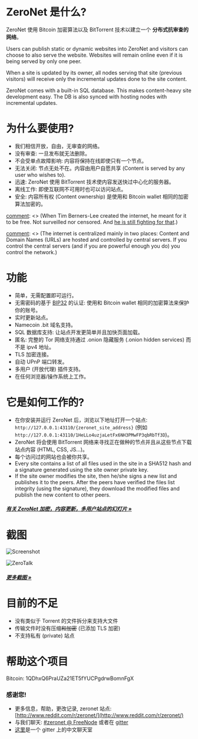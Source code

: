 # ZeroNet 是什么?

ZeroNet 使用 Bitcoin 加密算法以及 BitTorrent 技术以建立一个 **分布式抗审查的网络**。

Users can publish static or dynamic websites into ZeroNet and visitors can choose to also serve the website. Websites will remain online even if it is being served by only one peer.

When a site is updated by its owner, all nodes serving that site (previous visitors) will receive only the incremental updates done to the site content.

ZeroNet comes with a built-in SQL database. This makes content-heavy site development easy. The DB is also synced with hosting nodes with incremental updates.


# 为什么要使用?

* 我们相信开放，自由，无审查的网络。
* 没有审查: 一旦发布就无法删除。
* 不会受单点故障影响: 内容将保持在线即使只有一个节点。
* 无法关闭: 节点无处不在。内容由用户自愿共享 (Content is served by any user who wishes to).
* 迅速: ZeroNet 使用 BitTorrent 技术使内容发送快过中心化的服务器。
* 离线工作: 即使互联网不可用时也可以访问站点。
* 安全: 内容所有权 (Content ownership) 是使用和 Bitcoin wallet 相同的加密算法加密的。

[comment]: <> (I'm unsure about the following bit. Thoughts?)
[comment]: <> (# What problem is ZeroNet solving?)

[comment]: <> (When Tim Berners-Lee created the internet, he meant for it to be free. Not surveilled nor censored. And [he is still fighting for that](http://edition.cnn.com/2014/03/12/tech/web/tim-berners-lee-web-freedom/).)

[comment]: <> (The internet is centralized mainly in two places: Content and Domain Names (URLs) are hosted and controlled by central servers. If you control the central servers (and if you are powerful enough you do) you control the network.)

[comment]: <> (**Decentralized content storage**)

[comment]: <> (ZeroNet tackles the content storage problem by giving everyone the ability to store content. Site visitors can choose to store a website on their computers, and when they do this they also help to serve the site to other users. The site is online even if only one user is hosting it.)

[comment]: <> (**Shared DNS cache**)

[comment]: <> (Site addresses on ZeroNet are cached by all network members. When you type a ZeroNet site URL on your browser this will query other peers connected to you about the site. If one of these peers happen to have the site they will send it to you, if not, they will forward your query along.)

[comment]: <> (This architecture means that when a site URL is created, as long as one peer is serving it, there is no way to take the URL down.)


# 功能
 * 简单，无需配置即可运行。
 * 无需密码的基于 [BIP32](https://github.com/bitcoin/bips/blob/master/bip-0032.mediawiki)
   的认证: 使用和 Bitcoin wallet 相同的加密算法来保护你的账号。
 * 实时更新站点。
 * Namecoin .bit 域名支持。
 * SQL 数据库支持: 让站点开发更简单并且加快页面加载。
 * 匿名: 完整的 Tor 网络支持通过 .onion 隐藏服务 (.onion hidden services) 而不是 ipv4 地址。
 * TLS 加密连接。
 * 自动 UPnP 端口转发。
 * 多用户 (开放代理) 插件支持。
 * 在任何浏览器/操作系统上工作。


# 它是如何工作的?

* 在你安装并运行 ZeroNet 后，浏览以下地址打开一个站点:
  `http://127.0.0.1:43110/{zeronet_site_address}`
  (例如  `http://127.0.0.1:43110/1HeLLo4uzjaLetFx6NH3PMwFP3qbRbTf3D`)。
* ZeroNet 将会使用 BitTorrent 网络来寻找正在做种的节点并且从这些节点下载站点内容 (HTML, CSS, JS...)。
* 每个访问过的网站也会被你共享。
* Every site contains a list of all files used in the site in a SHA512 hash and a signature generated using the site owner private key.
* If the site owner modifies the site, then he/she signs a new list and publishes it to the peers.
  After the peers have verified the files list integrity (using the
  signature), they download the modified files and publish the new content to
  other peers.

##### [有关 ZeroNet 加密，内容更新，多用户站点的幻灯片 &raquo;](https://docs.google.com/presentation/d/1_2qK1IuOKJ51pgBvllZ9Yu7Au2l551t3XBgyTSvilew/pub?start=false&loop=false&delayms=3000)


# 截图

![Screenshot](./img/zerohello.png)

![ZeroTalk](./img/zerotalk.png)

##### [更多截图 &raquo;](/using_zeronet/sample_sites/)

# 目前的不足

* 没有类似于 Torrent 的文件拆分来支持大文件
* 传输文件时没有压缩~~和加密~~ (已添加 TLS 加密)
* 不支持私有 (private) 站点

# 帮助这个项目

Bitcoin: 1QDhxQ6PraUZa21ET5fYUCPgdrwBomnFgX


### 感谢您!

* 更多信息，帮助，更改记录, zeronet 站点: [http://www.reddit.com/r/zeronet/](http://www.reddit.com/r/zeronet/)
* 与我们聊天: [#zeronet @ FreeNode](https://kiwiirc.com/client/irc.freenode.net/zeronet) 或者在 [gitter](https://gitter.im/HelloZeroNet/ZeroNet)
* [这里](https://gitter.im/ZeroNet-zh/Lobby)是一个 gitter 上的中文聊天室
